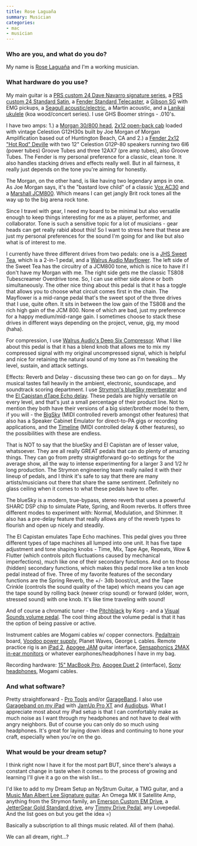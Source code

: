```yaml
---
title: Rose Laguaña
summary: Musician
categories:
- mac
- musician
---
```


### Who are you, and what do you do?

My name is [Rose Laguaña](http://roselaguana.com/ "Rose's website.") and I'm a working musician.  

### What hardware do you use?

My main guitar is a [PRS custom 24 Dave Navarro signature series][dave-navarro-signature], a [PRS custom 24 Standard Satin][standard-satin-24], a [Fender Standard Telecaster][standard-telecaster], a [Gibson SG][sg-gothic-morte] with EMG pickups, a [Seagull acoustic/electric][entourage-cw-gt-qi], a Martin acoustic, and a [Lanikai ukulele][ck-c-concert-size] (koa wood/concert series). I use GHS Boomer strings - .010's. 

I have two amps: 1.) a [Morgan 30/800 head][30-800], [2x12 open-back cab][2x12] loaded with vintage Celestion G12H30s built by Joe Morgan of Morgan Amplification based out of Huntington Beach, CA and 2.) a [Fender 2x12 "Hot Rod" Deville][hot-rod-deville-212-iii] with two 12" Celestion G12P-80 speakers running two 6l6 (power tubes) Groove Tubes and three 12AX7 (pre amp tubes), also Groove Tubes. The Fender is my personal preference for a classic, clean tone. It also handles stacking drives and effects really well. But in all fairness, it really just depends on the tone you're aiming for honestly. 

The Morgan, on the other hand, is like having two legendary amps in one. As Joe Morgan says, it's the "bastard love child" of a classic [Vox AC30][ac30] and a [Marshall JCM800][jcm800]. Which means I can get jangly Brit rock tones all the way up to the big arena rock tone.

Since I travel with gear, I need my board to be minimal but also versatile enough to keep things interesting for me as a player, performer, and collaborator. Tone is such a sensitive topic for a lot of musicians - gear heads can get really rabid about this! So I want to stress here that these are just my personal preferences for the sound I'm going for and like but also what is of interest to me. 

I currently have three different drives from two pedals: one is a [JHS Sweet Tea][sweet-tea], which is a 2-in-1 pedal, and a [Walrus Audio Mayflower][mayflower]. The left side of the Sweet Tea has the circuitry of a JCM800 tone, which is nice to have if I don't have my Morgan with me. The right side gets me the classic TS808 Tubescreamer Overdrive tone. So, I can use either side alone or both simultaneously. The other nice thing about this pedal is that it has a toggle that allows you to choose what circuit comes first in the chain. The Mayflower is a mid-range pedal that's the sweet spot of the three drives that I use, quite often. It sits in between the low gain of the TS808 and the rich high gain of the JCM 800. None of which are bad, just my preference for a happy medium/mid-range gain. I sometimes choose to stack these drives in different ways depending on the project, venue, gig, my mood (haha).

For compression, I use [Walrus Audio's Deep Six Compressor][deep-six]. What I like about this pedal is that it has a blend knob that allows me to mix my compressed signal with my original uncompressed signal, which is helpful and nice for retaining the natural sound of my tone as I'm tweaking the level, sustain, and attack settings.  

Effects: Reverb and Delay - discussing these two can go on for days... My musical tastes fall heavily in the ambient, electronic, soundscape, and soundtrack scoring department. I use [Strymon's blueSky reverberator][bluesky] and the [El Capistan dTape Echo delay][el-capistan]. These pedals are highly versatile on every level, and that's just a small percentage of their product line. Not to mention they both have their versions of a big sister/brother model to them, if you will - the [BigSky][bigsky] (MIDI controlled reverb amongst other features) that also has a Speaker Cabinet Emulator for direct-to-PA gigs or recording applications, and the [Timeline][] (MIDI controlled delay & other features), so the possibilities with these are endless.

That is NOT to say that the blueSky and El Capistan are of lesser value, whatsoever. They are all really GREAT pedals that can do plenty of amazing things. They can go from pretty straightforward go-to settings for the average show, all the way to intense experimenting for a larger 3 and 1/2 hr long production. The Strymon engineering team really nailed it with their lineup of pedals, and I think it's safe to say that there are many artists/musicians out there that share the same sentiment. Definitely no glass ceiling when it comes to what these pedals have to offer.

The blueSky is a modern, true-bypass, stereo reverb that uses a powerful SHARC DSP chip to simulate Plate, Spring, and Room reverbs. It offers three different modes to experiment with: Normal, Modulation, and Shimmer. It also has a pre-delay feature that really allows any of the reverb types to flourish and open up nicely and steadily.

The El Capistan emulates Tape Echo machines. This pedal gives you three different types of tape machines all lumped into one unit. It has five tape adjustment and tone shaping knobs - Time, Mix, Tape Age, Repeats, Wow & Flutter (which controls pitch fluctuations caused by mechanical imperfections), much like one of their secondary functions. And on to those (hidden) secondary functions, which makes this pedal more like a ten knob pedal instead of five. Three of my favorite features of the secondary functions are the Spring Reverb, the +/- 3db boost/cut, and the Tape Crinkle (controls the sound quality of the tape) which means you can age the tape sound by rolling back (newer crisp sound) or forward (older, worn, stressed sound) with one knob. It's like time traveling with sound!

And of course a chromatic tuner - the [Pitchblack][] by Korg - and a [Visual Sounds volume pedal][volume]. The cool thing about the volume pedal is that it has the option of being passive or active.

Instrument cables are Mogami cables w/ copper connectors. [Pedaltrain][pedaltrain-1] board, [Voodoo power supply][pedal-power-2-plus], Planet Waves, George L cables. Remote practice rig is an [iPad 2][ipad-2], [Apogee JAM][jam] guitar interface, [Sensaphonics 2MAX in-ear monitors][2max] or whatever earphones/headphones I have in my bag.    

Recording hardware: [15" MacBook Pro][macbook-pro], [Apogee Duet 2][duet-2] (interface), [Sony headphones][mdr-7502], Mogami cables.

### And what software?

Pretty straightforward - [Pro Tools][pro-tools] and/or [GarageBand][]. I also use [Garageband on my iPad][garageband-ios] with [JamUp Pro XT][jamup-pro-xt-ios] and [Audiobus][audiobus-ios]. What I appreciate most about my iPad setup is that I can comfortably make as much noise as I want through my headphones and not have to deal with angry neighbors. But of course you can only do so much using headphones. It's great for laying down ideas and continuing to hone your craft, especially when you're on the go. 

### What would be your dream setup?

I think right now I have it for the most part BUT, since there's always a constant change in taste when it comes to the process of growing and learning I'll give it a go on the wish list... 

I'd like to add to my Dream Setup an NyStrum Guitar, a TMG guitar, and a [Music Man Albert Lee Signature guitar][albert-lee]. An Omega MK II Satellite Amp, anything from the Strymon family, an [Emerson Custom EM Drive][em-drive-transparent-overdrive], a [JetterGear Gold Standard drive][gold-standard], any [Timmy Drive Pedal][timmy-overdrive], any Lovepedal. And the list goes on but you get the idea =)

Basically a subscription to all things music related. All of them (haha).

We can all dream, right...?

[2max]: https://www.sensaphonics.com/2max "In-ear headphones."
[2x12]: http://morganamps.com/cabs/guitar/212-cab/ "An open-back cab for musicians."
[30-800]: https://eddiesguitars.com/morgan-30-800-head-black-cocoa "An amp."
[ac30]: https://en.wikipedia.org/wiki/Vox_AC30 "An amp."
[albert-lee]: https://www.music-man.com/instruments/guitars/albert-lee "An electric guitar."
[bigsky]: https://www.strymon.net/bigsky/ "A reverb pedal."
[bluesky]: https://www.strymon.net/products/bluesky/ "A reverb pedal."
[ck-c-concert-size]: http://lanikaiukuleles.com/laniblog/ukuleles/curly-koa-series/ck-c-concert-size-ukulele/ "A ukulele."
[dave-navarro-signature]: https://www.prsguitars.com/navarro/ "An electric guitar."
[deep-six]: http://walrusaudio.com/shop/deep-six/ "A compressor."
[duet-2]: https://www.apogeedigital.com/products/duet-2 "An audio interface for the Mac."
[el-capistan]: https://www.strymon.net/products/elcapistan/ "An effects pedal."
[em-drive-transparent-overdrive]: https://emersoncustomguitars.bigcartel.com/product/em-drive-od-pedal "A guitar pedal."
[entourage-cw-gt-qi]: http://www.seagullguitars.com/seagull_entour_rustic_cw_gt.html "An electric guitar."
[gold-standard]: http://jettergear.com/portfolio/gold-standard-3 "A guitar pedal."
[hot-rod-deville-212-iii]: https://www.fender.com/series/hot-rod/hot-rod-deville-212-iii-120v-black/ "An amp."
[ipad-2]: https://www.apple.com/ipad/ "A tablet device."
[jam]: https://www.apogeedigital.com/products/jam "A guitar interface for GarageBand."
[jcm800]: https://en.wikipedia.org/wiki/Marshall_JCM800 "An amp."
[macbook-pro]: https://www.apple.com/macbook-pro/ "A laptop."
[mayflower]: http://walrusaudio.com/shop/mayflower/ "A guitar pedal."
[mdr-7502]: http://store.sony.com/professional-studio-headphones-zid27-MDR7502/cat-27-catid-All-Over-Head-Headphones "Studio-quality headphones."
[pedal-power-2-plus]: http://www.voodoolab.com/pedalpower_2.htm "A power box for guitar pedals."
[pedaltrain-1]: http://www.pedaltrain.com/products/pedalboards/pedaltrain_1.php "A board for holding guitar pedals."
[pitchblack]: https://www.korg.com/us/products/tuners/pitchblack/ "A chromatic guitar tuner."
[sg-gothic-morte]: http://www2.gibson.com/Products/Electric-Guitars/SG/Gibson-USA/SG-Gothic-Morte.aspx "An electric guitar."
[standard-satin-24]: https://www.prsguitars.com/standardsatin/ "An electric guitar."
[standard-telecaster]: https://www.fender.com/guitars/telecaster/standard-telecaster-maple-fingerboard-arctic-white-no-bag/ "An electric guitar."
[sweet-tea]: https://www.jhspedals.com/products/guitar-pedals/sweet-tea/ "A guitar pedal."
[timeline]: https://www.strymon.net/timeline/ "An effects pedal."
[timmy-overdrive]: https://www.rogueguitarshop.com/Paul-Cochrane-Timmy-Overdrive-p/rgs-pc-tmy.htm "A guitar pedal."
[volume]: https://visualsound.net/visual-volume/ "A volume pedal."
[audiobus-ios]: https://itunes.apple.com/us/app/audiobus/id558513570 "An app for routing audio between other apps."
[garageband-ios]: https://itunes.apple.com/us/app/garageband/id408709785 "A music creation app."
[garageband]: https://www.apple.com/mac/garageband/ "An audio recording and editing tool for the Mac."
[jamup-pro-xt-ios]: https://itunes.apple.com/us/app/jamup-pro-xt-amp-effects-processor/id454702113 "An effects processor app."
[pro-tools]: https://www.avid.com/US/products/Pro-Tools-8-Software "Audio editing and processing software."
